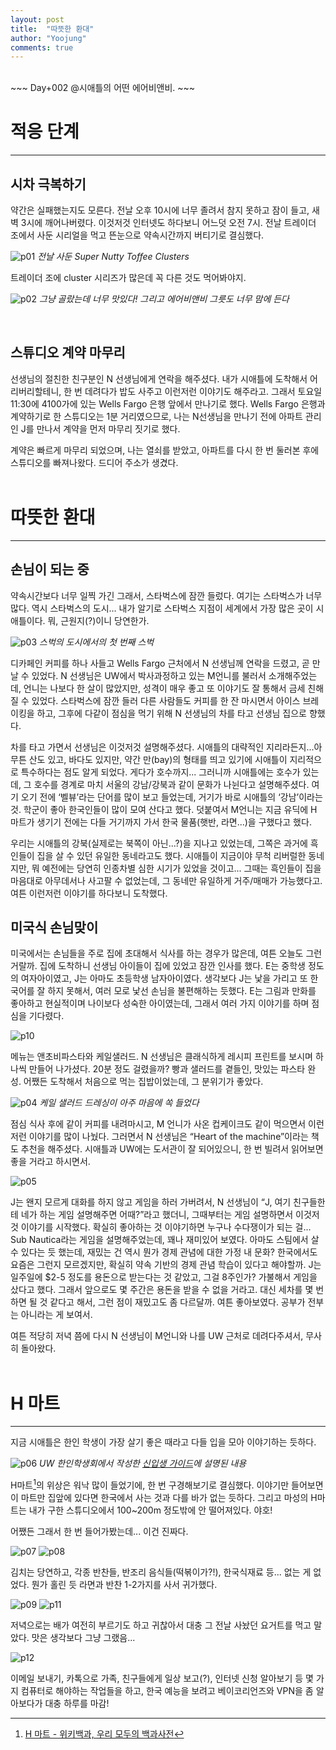 ```yaml
---
layout: post
title:  "따뜻한 환대"
author: "Yoojung"
comments: true
---
```

<br>
~~~
Day+002 @시애틀의 어떤 에어비앤비.
~~~
<br>

# 적응 단계
---
## 시차 극복하기
약간은 실패했는지도 모른다. 전날 오후 10시에 너무 졸려서 참지 못하고 잠이 들고, 새벽 3시에 깨어나버렸다. 이것저것 인터넷도 하다보니 어느덧 오전 7시. 전날 트레이더 조에서 사둔 시리얼을 먹고 뜬눈으로 약속시간까지 버티기로 결심했다.

![p01]({{site.url}}/assets/2018-02-24-p01.jpg)
_전날 사둔 Super Nutty Toffee Clusters_

트레이더 조에 cluster 시리즈가 많은데 꼭 다른 것도 먹어봐야지. 

![p02]({{site.url}}/assets/2018-02-24-p02.JPG)
_그냥 골랐는데 너무 맛있다! 그리고 에어비앤비 그릇도 너무 맘에 든다_

<br>

## 스튜디오 계약 마무리
선생님의 절친한 친구분인 N 선생님에게 연락을 해주셨다. 내가 시애틀에 도착해서 어리버리할테니, 한 번 데려다가 밥도 사주고 이런저런 이야기도 해주라고. 그래서 토요일 11:30에 4100가에 있는 Wells Fargo 은행 앞에서 만나기로 했다. Wells Fargo 은행과 계약하기로 한 스튜디오는 1분 거리였으므로, 나는 N선생님을 만나기 전에 아파트 관리인 J를 만나서 계약을 먼저 마무리 짓기로 했다. 

계약은 빠르게 마무리 되었으며, 나는 열쇠를 받았고, 아파트를 다시 한 번 둘러본 후에 스튜디오를 빠져나왔다. 드디어 주소가 생겼다. 
<br>
<br>

# 따뜻한 환대
---
## 손님이 되는 중
약속시간보다 너무 일찍 가긴 그래서, 스타벅스에 잠깐 들렀다. 여기는 스타벅스가 너무 많다. 역시 스타벅스의 도시... 내가 알기로 스타벅스 지점이 세계에서 가장 많은 곳이 시애틀이다. 뭐, 근원지(?)이니 당연한가.

![p03]({{site.url}}/assets/2018-02-24-p03.JPG)
_스벅의 도시에서의 첫 번째 스벅_

디카페인 커피를 하나 사들고 Wells Fargo 근처에서 N 선생님께 연락을 드렸고, 곧 만날 수 있었다. N 선생님은 UW에서 박사과정하고 있는 M언니를 불러서 소개해주었는데, 언니는 나보다 한 살이 많았지만, 성격이 매우 좋고 또 이야기도 잘 통해서 금세 친해질 수 있었다. 스타벅스에 잠깐 들러 다른 사람들도 커피를 한 잔 마시면서 아이스 브레이킹을 하고, 그후에 다같이 점심을 먹기 위해 N 선생님의 차를 타고 선생님 집으로 향했다.

차를 타고 가면서 선생님은 이것저것 설명해주셨다. 시애틀의 대략적인 지리라든지...아무튼 산도 있고, 바다도 있지만, 약간 만(bay)의 형태를 띄고 있기에 시애틀이 지리적으로 특수하다는 점도 알게 되었다. 게다가 호수까지... 그러니까 시애틀에는 호수가 있는데, 그 호수를 경계로 마치 서울의 강남/강북과 같이 문화가 나뉜다고 설명해주셨다. 여기 오기 전에 ‘벨뷰’라는 단어를 많이 보고 들었는데, 거기가 바로 시애틀의 ‘강남’이라는 것. 학군이 좋아 한국인들이 많이 모여 산다고 했다. 덧붙여서 M언니는 지금 유딕에 H 마트가 생기기 전에는 다들 거기까지 가서 한국 물품(햇반, 라면...)을 구했다고 했다. 

우리는 시애틀의 강북(실제로는 북쪽이 아닌...?)을 지나고 있었는데, 그쪽은 과거에 흑인들이 집을 살 수 있던 유일한 동네라고도 했다. 시애틀이 지금이야 무척 리버럴한 동네지만, 뭐 예전에는 당연히 인종차별 심한 시기가 있었을 것이고... 그때는 흑인들이 집을 마음대로 아무데서나 사고팔 수 없었는데, 그 동네만 유일하게 거주/매매가 가능했다고. 여튼 이런저런 이야기를 하다보니 도착했다.

## 미국식 손님맞이
미국에서는 손님들을 주로 집에 초대해서 식사를 하는 경우가 많은데, 여튼 오늘도 그런 거랄까. 집에 도착하니 선생님 아이들이 집에 있었고 잠깐 인사를 했다. E는 중학생 정도의 여자아이였고, J는 아마도 초등학생 남자아이였다. 생각보다 J는 낯을 가리고 또 한국어를 잘 하지 못해서, 여러 모로 낯선 손님을 불편해하는 듯했다. E는 그림과 만화를 좋아하고 현실적이며 나이보다 성숙한 아이였는데, 그래서 여러 가지 이야기를 하며 점심을 기다렸다.

![p10]({{site.url}}/assets/2018-02-24-p10.JPG)

메뉴는 앤초비파스타와 케일샐러드. N 선생님은 클래식하게 레시피 프린트를 보시며 하나씩 만들어 나가셨다. 20분 정도 걸렸을까? 빵과 샐러드를 곁들인, 맛있는 파스타 완성. 어쨌든 도착해서 처음으로 먹는 집밥이었는데, 그 분위기가 좋았다.

![p04]({{site.url}}/assets/2018-02-24-p04.JPG)
_케일 샐러드 드레싱이 아주 마음에 쏙 들었다_

점심 식사 후에 같이 커피를 내려마시고, M 언니가 사온 컵케이크도 같이 먹으면서 이런저런 이야기를 많이 나눴다. 그러면서 N 선생님은 “Heart of the machine”이라는 책도 추천을 해주셨다. 시애틀과 UW에는 도서관이 잘 되어있으니, 한 번 빌려서 읽어보면 좋을 거라고 하시면서. 

![p05]({{site.url}}/assets/2018-02-24-p05.JPG)

J는 왠지 모르게 대화를 하지 않고 게임을 하러 가버려서, N 선생님이 “J, 여기 친구들한테 네가 하는 게임 설명해주면 어때?”라고 했더니, 그때부터는 게임 설명하면서 이것저것 이야기를 시작했다. 확실히 좋아하는 것 이야기하면 누구나 수다쟁이가 되는 걸... Sub Nautica라는 게임을 설명해주었는데, 꽤나 재미있어 보였다. 아마도 스팀에서 살 수 있다는 듯 했는데, 재밌는 건 역시 뭔가 경제 관념에 대한 가정 내 문화? 한국에서도 요즘은 그런지 모르겠지만, 확실히 약속 기반의 경제 관념 학습이 있다고 해야할까. J는 일주일에 $2-5 정도를 용돈으로 받는다는 것 같았고, 그걸 8주인가? 가불해서 게임을 샀다고 했다. 그래서 앞으로도 몇 주간은 용돈을 받을 수 없을 거라고. 대신 세차를 몇 번 하면 될 것 같다고 해서, 그런 점이 재밌고도 좀 다르달까. 여튼 좋아보였다. 공부가 전부는 아니라는 게 보여서. 

여튼 적당히 저녁 쯤에 다시 N 선생님이 M언니와 나를 UW 근처로 데려다주셔서, 무사히 돌아왔다.
<br>
<br>
# H 마트
---
지금 시애틀은 한인 학생이 가장 살기 좋은 때라고 다들 입을 모아 이야기하는 듯하다.

![p06]({{site.url}}/assets/2018-02-24-p06.jpg)
_UW 한인학생회에서 작성한 [신입생 가이드](https://docs.google.com/document/d/1GyTgJefg8zhS0sv_VPXz8ioKG056ebJBax2Y2JB2bCs/edit#heading=h.p47v53gr0ug)에 설명된 내용_


H마트[^1]의 위상은 워낙 많이 들었기에, 한 번 구경해보기로 결심했다. 이야기만 들어보면 이 마트만 집앞에 있다면 한국에서 사는 것과 다를 바가 없는 듯하다. 그리고 마성의 H마트는 내가 구한 스튜디오에서 100~200m 정도밖에 안 떨어져있다. 야호!

[^1]: [H 마트 - 위키백과, 우리 모두의 백과사전](https://ko.wikipedia.org/wiki/H_%EB%A7%88%ED%8A%B8)

어쨌든 그래서 한 번 들어가봤는데... 이건 진짜다.

![p07]({{site.url}}/assets/2018-02-24-p07.JPG)
![p08]({{site.url}}/assets/2018-02-24-p08.JPG)

김치는 당연하고, 각종 반찬들, 반조리 음식들(떡볶이가?!), 한국식재료 등... 없는 게 없었다. 뭔가 홀린 듯 라면과 반찬 1-2가지를 사서 귀가했다. 

![p09]({{site.url}}/assets/2018-02-24-p09.JPG)
![p11]({{site.url}}/assets/2018-02-24-p11.JPG)

저녁으로는 배가 여전히 부르기도 하고 귀찮아서 대충 그 전날 사놨던 요거트를 먹고 말았다. 맛은 생각보다 그냥 그랬음...

![p12]({{site.url}}/assets/2018-02-24-p12.JPG)

이메일 보내기, 카톡으로 가족, 친구들에게 일상 보고(?), 인터넷 신청 알아보기 등 몇 가지 컴퓨터로 해야하는 작업들을 하고, 한국 예능을 보려고 베이코리언즈와 VPN을 좀 알아보다가 대충 하루를 마감!
